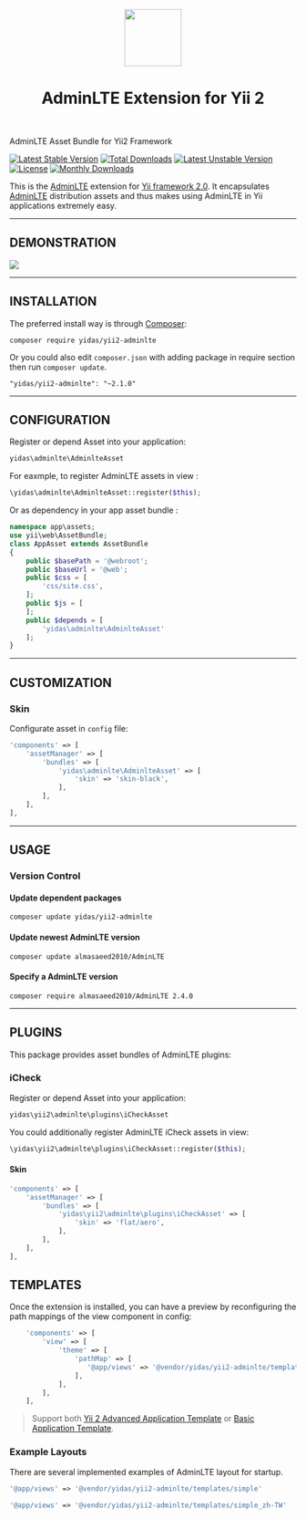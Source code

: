<p align="center">
<!--     <a href="https://adminlte.io/" target="_blank">
        <img src="https://centosinstall.com/wp-content/uploads/2017/04/adminlte-thumbnail.jpg" height="100px">
    </a> -->
    <a href="https://github.com/yiisoft" target="_blank">
        <img src="https://avatars0.githubusercontent.com/u/993323" height="100px">
    </a>
    <h1 align="center">AdminLTE Extension for Yii 2 </h1>
    <br>
</p>

AdminLTE Asset Bundle for Yii2 Framework

[![Latest Stable Version](https://poser.pugx.org/yidas/yii2-adminlte/v/stable?format=flat-square)](https://packagist.org/packages/yidas/yii2-adminlte)
[![Total Downloads](https://poser.pugx.org/yidas/yii2-adminlte/downloads?format=flat-square)](https://packagist.org/packages/yidas/yii2-adminlte)
[![Latest Unstable Version](https://poser.pugx.org/yidas/yii2-adminlte/v/unstable?format=flat-square)](https://packagist.org/packages/yidas/yii2-adminlte)
[![License](https://poser.pugx.org/yidas/yii2-adminlte/license?format=flat-square)](https://packagist.org/packages/yidas/yii2-adminlte)
[![Monthly Downloads](https://poser.pugx.org/yidas/yii2-adminlte/d/monthly?format=flat-square)](https://packagist.org/packages/yidas/yii2-adminlte)

This is the [AdminLTE](https://adminlte.io/) extension for [Yii framework 2.0](http://www.yiiframework.com/). It encapsulates [AdminLTE](https://github.com/almasaeed2010/AdminLTE) distribution assets and thus makes using AdminLTE in Yii applications extremely easy.

---

DEMONSTRATION
-------------

<img src="https://raw.githubusercontent.com/yidas/yii2-adminlte/master/img/demo.png" />

---


INSTALLATION
------------

The preferred install way is through [Composer](http://getcomposer.org/download/):

```
composer require yidas/yii2-adminlte
```

Or you could also edit `composer.json` with adding package in require section then run `composer update`.

```
"yidas/yii2-adminlte": "~2.1.0"
```

---

CONFIGURATION
-------------

Register or depend Asset into your application:

```php
yidas\adminlte\AdminlteAsset
```
    
For eaxmple, to register AdminLTE assets in view :

```php
\yidas\adminlte\AdminlteAsset::register($this);
```
    
Or as dependency in your app asset bundle :    

```php
namespace app\assets;
use yii\web\AssetBundle;
class AppAsset extends AssetBundle
{
    public $basePath = '@webroot';
    public $baseUrl = '@web';
    public $css = [
        'css/site.css',
    ];
    public $js = [
    ];
    public $depends = [
        'yidas\adminlte\AdminlteAsset'
    ];
}
```

---

CUSTOMIZATION
-------------

### Skin

Configurate asset in `config` file:

```php
'components' => [
    'assetManager' => [
        'bundles' => [
            'yidas\adminlte\AdminlteAsset' => [
                'skin' => 'skin-black',
            ],
        ],
    ],
],
```




---

USAGE
-----

### Version Control

#### Update dependent packages

    composer update yidas/yii2-adminlte

#### Update newest AdminLTE version

    composer update almasaeed2010/AdminLTE

#### Specify a AdminLTE version

    composer require almasaeed2010/AdminLTE 2.4.0
    
---

PLUGINS
-------

This package provides asset bundles of AdminLTE plugins:

### iCheck

Register or depend Asset into your application:

```php
yidas\yii2\adminlte\plugins\iCheckAsset
```
    
You could additionally register AdminLTE iCheck assets in view:

```php
\yidas\yii2\adminlte\plugins\iCheckAsset::register($this);
```

#### Skin

```php
'components' => [
    'assetManager' => [
        'bundles' => [
            'yidas\yii2\adminlte\plugins\iCheckAsset' => [
                'skin' => 'flat/aero',
            ],
        ],
    ],
],
```

TEMPLATES
---------

Once the extension is installed, you can have a preview by reconfiguring the path mappings of the view component in config:

```php
    'components' => [
        'view' => [
            'theme' => [
                'pathMap' => [
                   '@app/views' => '@vendor/yidas/yii2-adminlte/templates/example'
                ],
            ],
        ],
    ],
```

> Support both [Yii 2 Advanced Application Template](https://github.com/yiisoft/yii2-app-advanced) or [Basic Application Template](https://github.com/yiisoft/yii2-app-basic).

### Example Layouts

There are several implemented examples of AdminLTE layout for startup.

```php
'@app/views' => '@vendor/yidas/yii2-adminlte/templates/simple'
```

```php
'@app/views' => '@vendor/yidas/yii2-adminlte/templates/simple_zh-TW'
```
